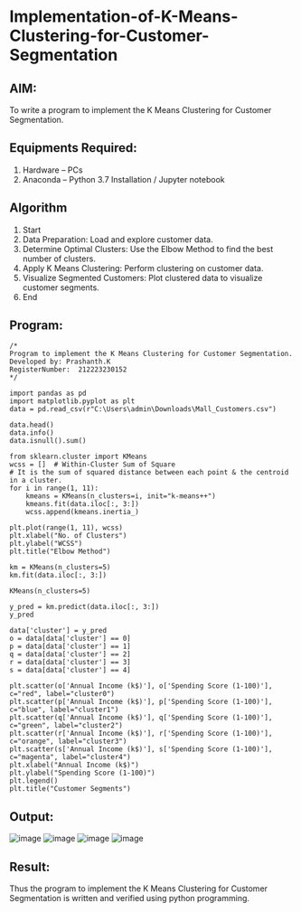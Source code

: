 # Implementation-of-K-Means-Clustering-for-Customer-Segmentation

## AIM:
To write a program to implement the K Means Clustering for Customer Segmentation.

## Equipments Required:
1. Hardware – PCs
2. Anaconda – Python 3.7 Installation / Jupyter notebook

## Algorithm
1. Start
2. Data Preparation: Load and explore customer data.
3. Determine Optimal Clusters: Use the Elbow Method to find the best number of clusters.
4. Apply K Means Clustering: Perform clustering on customer data.
5. Visualize Segmented Customers: Plot clustered data to visualize customer segments.
6. End

## Program:
```
/*
Program to implement the K Means Clustering for Customer Segmentation.
Developed by: Prashanth.K
RegisterNumber:  212223230152
*/
```
```
import pandas as pd
import matplotlib.pyplot as plt
data = pd.read_csv(r"C:\Users\admin\Downloads\Mall_Customers.csv")

data.head()
data.info()
data.isnull().sum()

from sklearn.cluster import KMeans
wcss = []  # Within-Cluster Sum of Square
# It is the sum of squared distance between each point & the centroid in a cluster.
for i in range(1, 11):
    kmeans = KMeans(n_clusters=i, init="k-means++")
    kmeans.fit(data.iloc[:, 3:])
    wcss.append(kmeans.inertia_)

plt.plot(range(1, 11), wcss)
plt.xlabel("No. of Clusters")
plt.ylabel("WCSS")
plt.title("Elbow Method")

km = KMeans(n_clusters=5)
km.fit(data.iloc[:, 3:])

KMeans(n_clusters=5)

y_pred = km.predict(data.iloc[:, 3:])
y_pred

data['cluster'] = y_pred
o = data[data['cluster'] == 0]
p = data[data['cluster'] == 1]
q = data[data['cluster'] == 2]
r = data[data['cluster'] == 3]
s = data[data['cluster'] == 4]

plt.scatter(o['Annual Income (k$)'], o['Spending Score (1-100)'], c="red", label="cluster0")
plt.scatter(p['Annual Income (k$)'], p['Spending Score (1-100)'], c="blue", label="cluster1")
plt.scatter(q['Annual Income (k$)'], q['Spending Score (1-100)'], c="green", label="cluster2")
plt.scatter(r['Annual Income (k$)'], r['Spending Score (1-100)'], c="orange", label="cluster3")
plt.scatter(s['Annual Income (k$)'], s['Spending Score (1-100)'], c="magenta", label="cluster4")
plt.xlabel("Annual Income (k$)")
plt.ylabel("Spending Score (1-100)")
plt.legend()
plt.title("Customer Segments")
```

## Output:
![image](https://github.com/user-attachments/assets/4987a8ea-f7c3-45ce-862c-d238da2edf7c)
![image](https://github.com/user-attachments/assets/eaff5cf4-0a32-4246-9a8e-3f7c59ea8bab)
![image](https://github.com/user-attachments/assets/71051b46-9c14-4f76-8d81-4b39d7bbdfab)
![image](https://github.com/user-attachments/assets/f2565aed-4843-41c1-a356-ffde2a11debc)






## Result:
Thus the program to implement the K Means Clustering for Customer Segmentation is written and verified using python programming.
